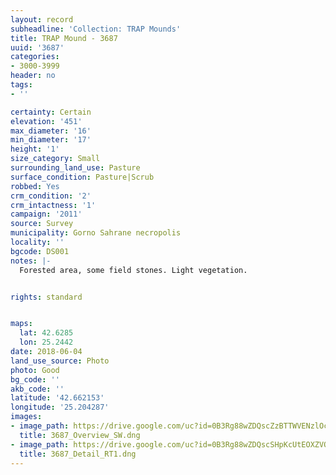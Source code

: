 ```yaml
---
layout: record
subheadline: 'Collection: TRAP Mounds'
title: TRAP Mound - 3687
uuid: '3687'
categories:
- 3000-3999
header: no
tags:
- ''

certainty: Certain
elevation: '451'
max_diameter: '16'
min_diameter: '17'
height: '1'
size_category: Small
surrounding_land_use: Pasture
surface_condition: Pasture|Scrub
robbed: Yes
crm_condition: '2'
crm_intactness: '1'
campaign: '2011'
source: Survey
municipality: Gorno Sahrane necropolis
locality: ''
bgcode: DS001
notes: |-
  Forested area, some field stones. Light vegetation.


rights: standard


maps:
  lat: 42.6285
  lon: 25.2442
date: 2018-06-04
land_use_source: Photo
photo: Good
bg_code: ''
akb_code: ''
latitude: '42.662153'
longitude: '25.204287'
images:
- image_path: https://drive.google.com/uc?id=0B3Rg88wZDQscZzBTTWVENzlOcm8
  title: 3687_Overview_SW.dng
- image_path: https://drive.google.com/uc?id=0B3Rg88wZDQscSHpKcUtEOXZVQ28
  title: 3687_Detail_RT1.dng
---
```

